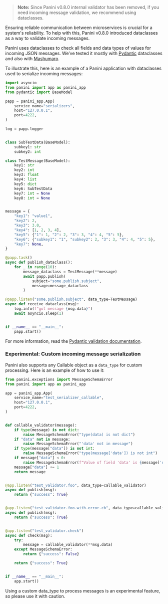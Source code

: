 > **Note:** Since Panini v0.8.0 internal validator has been removed, if you need incoming message validation, we recommend using dataclasses.


Ensuring reliable communication between microservices is crucial for a system's reliability. To help with this, Panini v0.8.0 introduced dataclasses as a way to validate incoming messages. 

Panini uses dataclasses to check all fields and data types of values for incoming JSON messages. We’ve tested it mostly with [Pydantic](https://docs.pydantic.dev/) dataclasses and also with [Mashumaro](https://mashumaro.readthedocs.io/en/latest/).

To illustrate this, here is an example of a Panini application with dataclasses used to serialize incoming messages:

```python
import asyncio
from panini import app as panini_app
from pydantic import BaseModel

papp = panini_app.App(
    service_name="serializers",
    host="127.0.0.1",
    port=4222,
)

log = papp.logger


class SubTestData(BaseModel):
    subkey1: str
    subkey2: int

class TestMessage(BaseModel):
    key1: str
    key2: int
    key3: float
    key4: list
    key5: dict
    key6: SubTestData
    key7: int = None
    key8: int = None


message = {
    "key1": "value1",
    "key2": 2,
    "key3": 3.0,
    "key4": [1, 2, 3, 4],
    "key5": {"1": 1, "2": 2, "3": 3, "4": 4, "5": 5},
    "key6": {"subkey1": "1", "subkey2": 2, "3": 3, "4": 4, "5": 5},
    "key7": None,
}

@papp.task()
async def publish_dataclass():
    for _ in range(10):
        message_dataclass = TestMessage(**message)
        await papp.publish(
            subject="some.publish.subject",
            message=message_dataclass
        )

@papp.listen("some.publish.subject", data_type=TestMessage)
async def receive_dataclass(msg):
    log.info(f"got message {msg.data}")
    await asyncio.sleep(1)


if __name__ == "__main__":
    papp.start()
```

For more information, read the [Pydantic validation documentation](https://docs.pydantic.dev/usage/validators/).

### Experimental: Custom incoming message serialization

Panini also supports any Callable object as a `data_type` for custom processing. Here is an example of how to use it:

```python
from panini.exceptions import MessageSchemaError
from panini import app as panini_app

app = panini_app.App(
    service_name="test_serializer_callable",
    host="127.0.0.1",
    port=4222,
)


def callable_validator(message):
    if type(message) is not dict:
        raise MessageSchemaError("type(data) is not dict")
    if "data" not in message:
        raise MessageSchemaError("'data' not in message")
    if type(message["data"]) is not int:
        raise MessageSchemaError("type(message['data']) is not int")
    if message["data"] < 0:
        raise MessageSchemaError(f"Value of field 'data' is {message['data']} that negative")
    message["data"] += 1
    return message


@app.listen("test_validator.foo", data_type=callable_validator)
async def publish(msg):
    return {"success": True}


@app.listen("test_validator.foo-with-error-cb", data_type=callable_validator)
async def publish(msg):
    return {"success": True}


@app.listen("test_validator.check")
async def check(msg):
    try:
        message = callable_validator(**msg.data)
    except MessageSchemaError:
        return {"success": False}

    return {"success": True}


if __name__ == "__main__":
    app.start()
```

Using a custom data_type to process messages is an experimental feature, so please use it with caution.